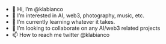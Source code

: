 - 👋 Hi, I’m @klabianco
- 👀 I’m interested in AI, web3, photography, music, etc.
- 🌱 I’m currently learning whatever it takes.
- 💞️ I’m looking to collaborate on any AI/web3 related projects
- 📫 How to reach me twitter @klabianco

<!---
klabianco/klabianco is a ✨ special ✨ repository because its `README.md` (this file) appears on your GitHub profile.
You can click the Preview link to take a look at your changes.
--->
